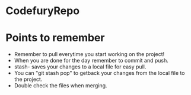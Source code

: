 # CodefuryRepo
# Points to remember
* Remember to pull everytime you start working on the project!
* When you are done for the day remember to commit and push.
* stash- saves your changes to a local file for easy pull.
* You can "git stash pop" to getback your changes from the local file to the project.
* Double check the files when merging.

